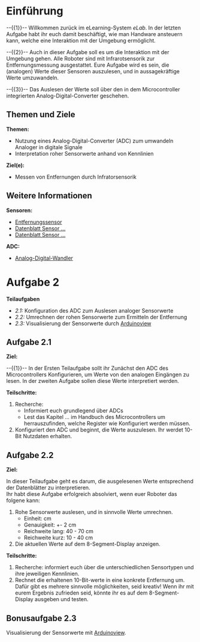<!--

author:   Konstantin Kirchheim

email:    konstantin.kirchheim@ovgu.de

version:  1.0.0

language: de_DE

narator:  Deutsch Female

-->

# Einführung
--{{1}}--
Willkommen zurück im eLearning-System *eLab*. In der letzten Aufgabe habt ihr euch damit beschäftigt, wie man Handware ansteuern kann, welche eine Interaktion mit der Umgebung ermöglicht.

--{{2}}--
Auch in dieser Aufgabe soll es um die Interaktion mit der Umgebung gehen. Alle Roboter sind mit Infrarotsensorik zur Entfernungsmessung ausgestattet. Eure Aufgabe wird es sein, die (analogen) Werte dieser Sensoren auszulesen, und in aussagekräftige Werte umzuwandeln. 

--{{3}}--
Das Auslesen der Werte soll über den in dem Microcontroller integrierten Analog-Digital-Converter geschehen. 



## Themen und Ziele

**Themen:**
* Nutzung eines Analog-Digital-Converter (ADC) zum umwandeln Analoger in digitale Signale 
* Interpretation roher Sensorwerte anhand von Kennlinien 


**Ziel(e):**
* Messen von Entfernungen durch Infratorsensorik



## Weitere Informationen

**Sensoren:**
* [Entfernungssensor](https://en.wikipedia.org/wiki/Proximity_detector)
* [Datenblatt Sensor ... ]()
* [Datenblatt Sensor ... ]()


**ADC:**
* [Analog-Digital-Wandler](http://www.chemgapedia.de/vsengine/vlu/vsc/de/ch/11/cmt/vlus/ad.vlu.html)



# Aufgabe 2

**Teilaufgaben**

* *2.1:* Konfiguration des ADC zum Auslesen analoger Sensorwerte
* *2.2:* Umrechnen der rohen Sensorwerte zum Ermitteln der Entfernung
* *2.3:* Visualisierung der Sensorwerte durch [Arduinoview](https://github.com/fesselk/Arduinoview/blob/master/doc/Documetation.md) 


## Aufgabe 2.1

**Ziel:**

--{{1}}--
In der Ersten Teilaufgabe sollt ihr Zunächst den ADC des Microcontrollers Konfigurieren, um Werte von den analogen Eingängen zu lesen. In der zweiten Aufgabe sollen diese Werte interpretiert werden.


**Teilschritte:**

1. Recherche: 
   * Informiert euch grundlegend über ADCs
   * Lest das Kapitel ... im Handbuch des Microcontrollers um herrauszufinden, welche Register wie Konfiguriert werden müssen. 
2. Konfiguriert den ADC und beginnt, die Werte auszulesen. Ihr werdet 10-Bit Nutzdaten erhalten.  


## Aufgabe 2.2

**Ziel:**

In dieser Teilaufgabe geht es darum, die ausgelesenen Werte entsprechend der Datenblätter zu interpretieren.  
Ihr habt diese Aufgabe erfolgreich absolviert, wenn euer Roboter das folgene kann:

1. Rohe Sensorwerte auslesen, und in sinnvolle Werte umrechnen.
   * Einheit: cm  
   * Genauigkeit: +- 2 cm
   * Reichweite lang: 40 - 70 cm
   * Reichweite kurz: 10 - 40 cm
2. Die aktuellen Werte auf dem 8-Segment-Display anzeigen. 

**Teilschritte:**

1. Recherche: informiert euch über die unterschiedlichen Sensortypen und ihre jeweiligen Kennlinien. 
2. Rechnet die erhaltenen 10-Bit-werte in eine konkrete Entfernung um. Dafür gibt es mehrere sinnvolle möglichkeiten, seid kreativ! Wenn ihr mit eurem Ergebnis zufrieden seid, könnte ihr es auf dem 8-Segment-Display ausgeben und testen. 


## Bonusaufgabe 2.3

Visualisierung der Sensorwerte mit [Arduinoview](https://github.com/fesselk/Arduinoview/blob/master/doc/Documetation.md). 



